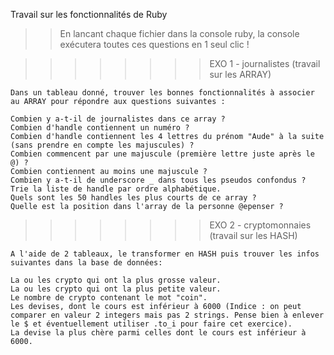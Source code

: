Travail sur les fonctionnalités de Ruby


>>En lancant chaque fichier dans la console ruby, la console exécutera toutes ces questions en 1 seul clic !


>>>>>>>>EXO 1 - journalistes (travail sur les ARRAY)

	Dans un tableau donné, trouver les bonnes fonctionnalités à associer au ARRAY pour répondre aux questions suivantes :

	Combien y a-t-il de journalistes dans ce array ?
	Combien d'handle contiennent un numéro ?
	Combien d'handle contiennent les 4 lettres du prénom "Aude" à la suite (sans prendre en compte les majuscules) ?
	Combien commencent par une majuscule (première lettre juste après le @) ?
	Combien contiennent au moins une majuscule ?
	Combien y a-t-il de underscore _ dans tous les pseudos confondus ?
	Trie la liste de handle par ordre alphabétique.
	Quels sont les 50 handles les plus courts de ce array ?
	Quelle est la position dans l'array de la personne @epenser ?

    
>>>>>>>>EXO 2 - cryptomonnaies (travail sur les HASH)

	A l'aide de 2 tableaux, le transformer en HASH puis trouver les infos suivantes dans la base de données:

	La ou les crypto qui ont la plus grosse valeur.
	La ou les crypto qui ont la plus petite valeur.
	Le nombre de crypto contenant le mot "coin".
	Les devises, dont le cours est inférieur à 6000 (Indice : on peut comparer en valeur 2 integers mais pas 2 strings. Pense bien à enlever le $ et éventuellement utiliser .to_i pour faire cet exercice).
	La devise la plus chère parmi celles dont le cours est inférieur à 6000.
